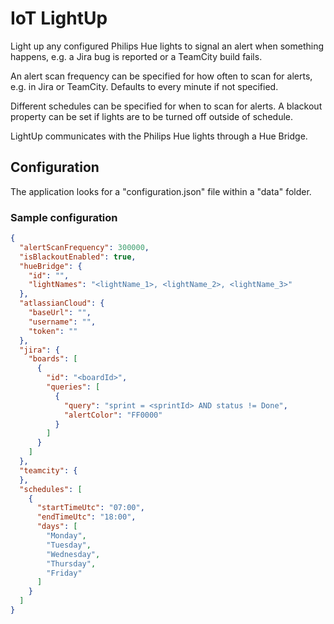 # IoT LightUp
Light up any configured Philips Hue lights to signal an alert when something happens, e.g. a Jira bug is reported or a TeamCity build fails.

An alert scan frequency can be specified for how often to scan for alerts, e.g. in Jira or TeamCity. Defaults to every minute if not specified.

Different schedules can be specified for when to scan for alerts. A blackout property can be set if lights are to be turned off outside of schedule.

LightUp communicates with the Philips Hue lights through a Hue Bridge.

## Configuration
The application looks for a "configuration.json" file within a "data" folder.

### Sample configuration

```json
{
  "alertScanFrequency": 300000,
  "isBlackoutEnabled": true,
  "hueBridge": {
    "id": "",
    "lightNames": "<lightName_1>, <lightName_2>, <lightName_3>"
  },
  "atlassianCloud": {
    "baseUrl": "",
    "username": "",
    "token": ""
  },
  "jira": {
    "boards": [
      {
        "id": "<boardId>",
        "queries": [
          {
            "query": "sprint = <sprintId> AND status != Done",
            "alertColor": "FF0000"
          }
        ]
      }
    ]
  },
  "teamcity": {
  },
  "schedules": [
    {
      "startTimeUtc": "07:00",
      "endTimeUtc": "18:00",
      "days": [
        "Monday",
        "Tuesday",
        "Wednesday",
        "Thursday",
        "Friday"
      ]
    }
  ]
}
```